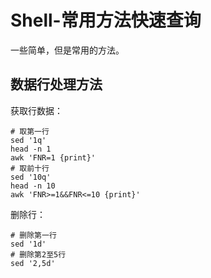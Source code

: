 # Shell-常用方法快速查询
一些简单，但是常用的方法。
## 数据行处理方法
获取行数据：
```shell
# 取第一行
sed '1q'
head -n 1
awk 'FNR=1 {print}'
# 取前十行
sed '10q'
head -n 10
awk 'FNR>=1&&FNR<=10 {print}'
```
删除行：
```shell
# 删除第一行
sed '1d'
# 删除第2至5行
sed '2,5d'
```
